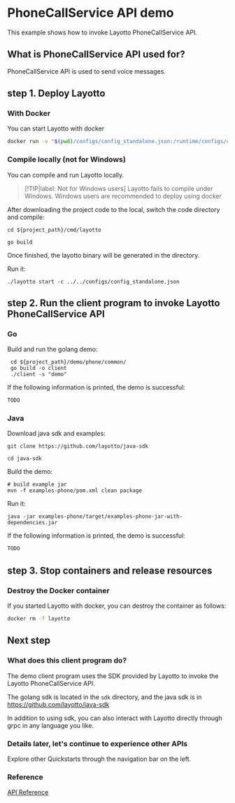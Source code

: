    
# PhoneCallService API demo

This example shows how to invoke Layotto PhoneCallService API.

## What is PhoneCallService API used for?

PhoneCallService API is used to send voice messages.

## step 1. Deploy Layotto
<!-- tabs:start -->
### **With Docker**
You can start Layotto with docker

```bash
docker run -v "$(pwd)/configs/config_standalone.json:/runtime/configs/config.json" -d  -p 34904:34904 --name layotto layotto/layotto start
```

### **Compile locally (not for Windows)**
You can compile and run Layotto locally.

> [!TIP|label: Not for Windows users]
> Layotto fails to compile under Windows. Windows users are recommended to deploy using docker

After downloading the project code to the local, switch the code directory and compile:

```shell
cd ${project_path}/cmd/layotto
```

```shell @if.not.exist layotto
go build
```

Once finished, the layotto binary will be generated in the directory.

Run it:

```shell @background
./layotto start -c ../../configs/config_standalone.json
```

<!-- tabs:end -->

## step 2. Run the client program to invoke Layotto PhoneCallService API
<!-- tabs:start -->
### **Go**
Build and run the golang demo:

```shell
 cd ${project_path}/demo/phone/common/
 go build -o client
 ./client -s "demo"
```

If the following information is printed, the demo is successful:

```bash
TODO
```

### **Java**

Download java sdk and examples:

```shell @if.not.exist java-sdk
git clone https://github.com/layotto/java-sdk
```

```shell
cd java-sdk
```

Build the demo:

```shell @if.not.exist examples-phone/target/examples-phone-jar-with-dependencies.jar
# build example jar
mvn -f examples-phone/pom.xml clean package
```

Run it:

```shell
java -jar examples-phone/target/examples-phone-jar-with-dependencies.jar
```

If the following information is printed, the demo is successful:

```bash
TODO
```

<!-- tabs:end -->

## step 3. Stop containers and release resources
<!-- tabs:start -->
### **Destroy the Docker container**
If you started Layotto with docker, you can destroy the container as follows:

```bash
docker rm -f layotto
```

<!-- tabs:end -->

## Next step
### What does this client program do?
The demo client program uses the SDK provided by Layotto to invoke the Layotto PhoneCallService API.

The golang sdk is located in the `sdk` directory, and the java sdk is in https://github.com/layotto/java-sdk

In addition to using sdk, you can also interact with Layotto directly through grpc in any language you like.

### Details later, let's continue to experience other APIs
Explore other Quickstarts through the navigation bar on the left.

### Reference

[API Reference](https://mosn.io/layotto/api/v1/phone.html)

<!--design_doc_url-->

 <!-- end services -->

